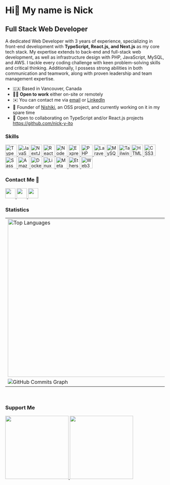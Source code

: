 Hi👋 My name is Nick
==================================================================================================================================

Full Stack Web Developer
------------------------

A dedicated Web Developer with 3 years of experience, specializing in front-end development with <strong>TypeScript, React.js, and Next.js</strong> as my core tech stack. My expertise extends to back-end and full-stack web development, as well as infrastructure design with PHP, JavaScript, MySQL, and AWS. I tackle every coding challenge with keen problem-solving skills and critical thinking. Additionally, I possess strong abilities in both communication and teamwork, along with proven leadership and team management expertise.


* 🇨🇦  Based in Vancouver, Canada
* 👨‍💻 <strong>Open to work</strong> either on-site or remotely
* ✉️  You can contact me via [email](mailto:nick.yusuke.ito@gmail.com) or [LinkedIn](https://www.linkedin.com/in/nick-y-ito)
* 🚀  Founder of [Nishiki](https://github.com/nishiki-tech/nishiki-frontend/), an OSS project, and currently working on it in my spare time
* 🤝  Open to collaborating on TypeScript and/or React.js projects
https://github.com/nick-y-ito
### Skills

<p align="left">
    <a href="https://www.typescriptlang.org/" target="_blank" rel="noreferrer">
        <img src="https://raw.githubusercontent.com/danielcranney/readme-generator/main/public/icons/skills/typescript-colored.svg" width="36" height="36" alt="TypeScript" />
    </a>
    <a href="https://developer.mozilla.org/en-US/docs/Web/JavaScript" target="_blank" rel="noreferrer">
        <img src="https://raw.githubusercontent.com/danielcranney/readme-generator/main/public/icons/skills/javascript-colored.svg" width="36" height="36" alt="JavaScript" />
    </a>
    <a href="https://nextjs.org/docs" target="_blank" rel="noreferrer">
        <picture>
            <source media="(prefers-color-scheme: light)" srcset="https://raw.githubusercontent.com/danielcranney/readme-generator/main/public/icons/skills/nextjs-colored.svg">
            <source media="(prefers-color-scheme: dark)" srcset="https://github.com/nick-y-ito/nick-y-ito/assets/99148565/7867bfe7-998f-4dcd-a5aa-971667f8db62">
            <img src="https://raw.githubusercontent.com/danielcranney/readme-generator/main/public/icons/skills/nextjs-colored.svg" width="36" height="36" alt="NextJs" />
        </picture>
    </a>
    <a href="https://reactjs.org/" target="_blank" rel="noreferrer">
        <img src="https://raw.githubusercontent.com/danielcranney/readme-generator/main/public/icons/skills/react-colored.svg" width="36" height="36" alt="React" />
    </a>
        <a href="https://nodejs.org/en/" target="_blank" rel="noreferrer">
        <img src="https://raw.githubusercontent.com/danielcranney/readme-generator/main/public/icons/skills/nodejs-colored.svg" width="36" height="36" alt="NodeJS" />
    </a>
    <a href="https://expressjs.com/" target="_blank" rel="noreferrer">
        <picture>
            <source media="(prefers-color-scheme: light)" srcset="https://raw.githubusercontent.com/danielcranney/readme-generator/main/public/icons/skills/express-colored.svg">
            <source media="(prefers-color-scheme: dark)" srcset="https://github.com/nick-y-ito/nick-y-ito/assets/99148565/2a18b216-5976-4668-a568-b61cff034ef3">
        <img src="https://raw.githubusercontent.com/danielcranney/readme-generator/main/public/icons/skills/express-colored.svg" width="36" height="36" alt="Express" />
    </a>
    <a href="https://www.php.net/" target="_blank" rel="noreferrer">
        <img src="https://raw.githubusercontent.com/danielcranney/readme-generator/main/public/icons/skills/php-colored.svg" width="36" height="36" alt="PHP" />
    </a>
    <a href="https://laravel.com/" target="_blank" rel="noreferrer">
        <img src="https://raw.githubusercontent.com/danielcranney/readme-generator/main/public/icons/skills/laravel-colored.svg" width="36" height="36" alt="Laravel" />
    </a>
    <a href="https://www.mysql.com/" target="_blank" rel="noreferrer">
        <img src="https://raw.githubusercontent.com/danielcranney/readme-generator/main/public/icons/skills/mysql-colored.svg" width="36" height="36" alt="MySQL" />
    </a>
    <a href="https://tailwindcss.com/" target="_blank" rel="noreferrer">
        <img src="https://github.com/nick-y-ito/nick-y-ito/assets/99148565/acd228a5-2d02-45fc-9e52-cf1eeefcdbf6" width="36" height="" alt="Tailwind CSS" />
    </a>
    <a href="https://developer.mozilla.org/en-US/docs/Glossary/HTML5" target="_blank" rel="noreferrer">
        <img src="https://raw.githubusercontent.com/danielcranney/readme-generator/main/public/icons/skills/html5-colored.svg" width="36" height="36" alt="HTML5" />
    </a>
    <a href="https://www.w3.org/TR/CSS/#css" target="_blank" rel="noreferrer">
        <img src="https://raw.githubusercontent.com/danielcranney/readme-generator/main/public/icons/skills/css3-colored.svg" width="36" height="36" alt="CSS3" />
    </a>
        <a href="https://sass-lang.com/" target="_blank" rel="noreferrer">
        <img src="https://raw.githubusercontent.com/danielcranney/readme-generator/main/public/icons/skills/sass-colored.svg" width="36" height="36" alt="Sass" />
    </a>
    <a href="https://aws.amazon.com" target="_blank" rel="noreferrer">
        <picture>
            <source media="(prefers-color-scheme: light)" srcset="https://raw.githubusercontent.com/danielcranney/readme-generator/main/public/icons/skills/aws-colored.svg">
            <source media="(prefers-color-scheme: dark)" srcset="https://github.com/nick-y-ito/nick-y-ito/assets/99148565/7a64423b-753a-4edd-bcc3-121720f88739">
            <img src="https://raw.githubusercontent.com/danielcranney/readme-generator/main/public/icons/skills/aws-colored.svg" width="36" height="36" alt="Amazon Web Services" />
        </picture>
    </a>
    <a href="https://www.docker.com/" target="_blank" rel="noreferrer">
        <img src="https://raw.githubusercontent.com/danielcranney/readme-generator/main/public/icons/skills/docker-colored.svg" width="36" height="36" alt="Docker" />
    </a>
    <a href="https://www.linux.org" target="_blank" rel="noreferrer">
        <img src="https://raw.githubusercontent.com/danielcranney/readme-generator/main/public/icons/skills/linux-colored.svg" width="36" height="36" alt="Linux" />
    </a>
    <a href="https://metamask.io/" target="_blank" rel="noreferrer">
        <img src="https://raw.githubusercontent.com/danielcranney/readme-generator/main/public/icons/skills/metamask-colored.svg" width="36" height="36" alt="MetaMask" />
    </a>
    <a href="https://ethers.io" target="_blank" rel="noreferrer">
        <img src="https://raw.githubusercontent.com/danielcranney/readme-generator/main/public/icons/skills/ethers-colored.svg" width="36" height="36" alt="Ethers" />
    </a>
    <a href="https://web3js.readthedocs.io/en/v1.7.1/#" target="_blank" rel="noreferrer">
        <img src="https://raw.githubusercontent.com/danielcranney/readme-generator/main/public/icons/skills/web3js-colored.svg" width="36" height="36" alt="Web3Js" />
    </a>
</p>

### Contact Me 🤙
<p align="left">
  <a href="mailto:nick.yusuke.ito@gmail.com" target="_blank" rel="noreferrer">
    <picture>
      <img src="https://github.com/nick-y-ito/nick-y-ito/assets/99148565/e754a178-724a-48f9-a1cf-54dc95cc84a2" width="32" height="32" />
    </picture>
  </a>
  <a href="https://www.linkedin.com/in/nick-y-ito" target="_blank" rel="noreferrer">
    <picture>
      <source media="(prefers-color-scheme: dark)" srcset="https://github.com/nick-y-ito/nick-y-ito/assets/99148565/7a771a7c-a103-41e9-b490-160d9e2af9a5" />
      <source media="(prefers-color-scheme: light)" srcset="https://raw.githubusercontent.com/danielcranney/readme-generator/main/public/icons/socials/linkedin.svg" />      
      <img src="https://raw.githubusercontent.com/danielcranney/readme-generator/main/public/icons/socials/linkedin.svg" width="32" height="32" />
    </picture>
  </a>
<!--  <a href="https://www.x.com/nick-y-ito" target="_blank" rel="noreferrer">
    <picture>
      <source media="(prefers-color-scheme: dark)" srcset="https://raw.githubusercontent.com/danielcranney/readme-generator/main/public/icons/socials/twitter-dark.svg" />
      <source media="(prefers-color-scheme: light)" srcset="https://raw.githubusercontent.com/danielcranney/readme-generator/main/public/icons/socials/twitter.svg" />
      <img src="https://raw.githubusercontent.com/danielcranney/readme-generator/main/public/icons/socials/twitter.svg" width="32" height="32" />
    </picture>
  </a> -->
  <a href="https://discord.com/users/nick-y-ito" target="_blank" rel="noreferrer">
      <img src="https://raw.githubusercontent.com/danielcranney/readme-generator/main/public/icons/socials/discord.svg" width="32" height="32" />
  </a>
</p>

### Statistics

<table>
    <tr>
        <td>
            <img  width="500" src="https://github-readme-stats.vercel.app/api/top-langs/?username=nick-y-ito&langs_count=10&title_color=14b8a6&text_color=ffffff&icon_color=0891b2&bg_color=1c1917&hide_border=true&locale=en&custom_title=Top%20%Languages" alt="Top Languages" />
        </td>
        <td>
            <img src="https://github-readme-stats.vercel.app/api?username=nick-y-ito&show_icons=true&hide=&count_private=true&title_color=14b8a6&text_color=ffffff&icon_color=0891b2&bg_color=1c1917&hide_border=true&show_icons=true" alt="nick-y-ito's GitHub stats" />
            <img src="https://github-readme-streak-stats.herokuapp.com/?user=nick-y-ito&stroke=ffffff&background=1c1917&ring=14b8a6&fire=14b8a6&currStreakNum=ffffff&currStreakLabel=14b8a6&sideNums=ffffff&sideLabels=ffffff&dates=ffffff&hide_border=true" />
        </td>
    </tr>
    <tr>
        <td colspan="2">
            <img src="https://github-readme-activity-graph.vercel.app/graph?username=nick-y-ito&bg_color=1c1917&color=ffffff&line=0891b2&point=ffffff&area_color=1c1917&area=true&hide_border=true&custom_title=GitHub%20Commits%20Graph" alt="GitHub Commits Graph" />
        </td>
    </tr>
</table>

<br />

### Support Me

<a href="https://www.buymeacoffee.com/uskayyyyy">
    <img src="https://cdn.buymeacoffee.com/buttons/v2/default-yellow.png" width="200" />
</a>
<a href="https://www.ko-fi.com/uskayyyyy">
    <img src="https://storage.ko-fi.com/cdn/kofi2.png?v=3" width="200"/>
</a>
